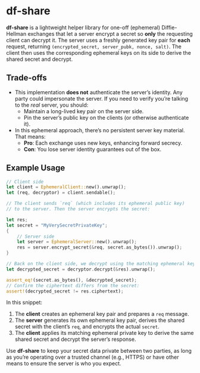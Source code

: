 # df-share

**df-share** is a lightweight helper library for one-off (ephemeral) Diffie-Hellman exchanges that let a server encrypt a secret so **only** the requesting client can decrypt it. The server uses a freshly generated key pair for **each** request, returning `(encrypted_secret, server_pubk, nonce, salt)`. The client then uses the corresponding ephemeral keys on its side to derive the shared secret and decrypt.

## Trade-offs

- This implementation **does not** authenticate the server’s identity. Any party could impersonate the server. If you need to verify you’re talking to the _real_ server, you should:
  - Maintain a long-lived key pair on the server side.
  - Pin the server’s public key on the clients (or otherwise authenticate it).
- In this ephemeral approach, there’s no persistent server key material. That means:
  - **Pro**: Each exchange uses new keys, enhancing forward secrecy.
  - **Con**: You lose server identity guarantees out of the box.

## Example Usage

```rust
// Client side
let client = EphemeralClient::new().unwrap();
let (req, decryptor) = client.sendable();

// The client sends `req` (which includes its ephemeral public key)
// to the server. Then the server encrypts the secret:

let res;
let secret = "MyVerySecretPrivateKey";
{
    // Server side
    let server = EphemeralServer::new().unwrap();
    res = server.encrypt_secret(&req, secret.as_bytes()).unwrap();
}

// Back on the client side, we decrypt using the matching ephemeral keys:
let decrypted_secret = decryptor.decrypt(&res).unwrap();

assert_eq!(secret.as_bytes(), &decrypted_secret);
// Confirm the ciphertext differs from the secret:
assert!(decrypted_secret != res.ciphertext);
```

In this snippet:

1. The **client** creates an ephemeral key pair and prepares a `req` message.
2. The **server** generates its own ephemeral key pair, derives the shared secret with the client’s `req`, and encrypts the actual `secret`.
3. The **client** applies its matching ephemeral private key to derive the same shared secret and decrypt the server’s response.

Use **df-share** to keep your secret data private between two parties, as long as you’re operating over a trusted channel (e.g., HTTPS) or have other means to ensure the server is who you expect.
